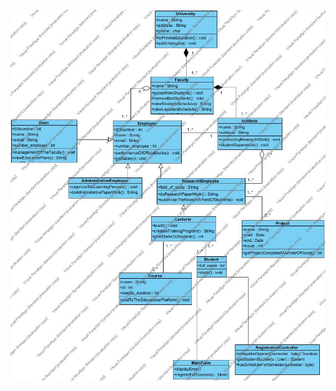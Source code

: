 
![Иллюстрация к проекту](https://github.com/djlilith/10lab_piaps/blob/main/Lab10/src/main/resources/AClassDiagram.jpg)
